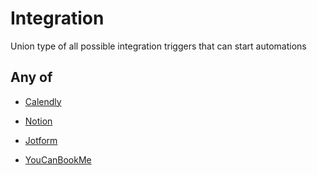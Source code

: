 # Integration

Union type of all possible integration triggers that can start automations

## Any of

- [Calendly](/api/automation/trigger/integration/calendly)

- [Notion](/api/automation/trigger/integration/notion)

- [Jotform](/api/automation/trigger/integration/jotform)

- [YouCanBookMe](/api/automation/trigger/integration/youcanbookme)

